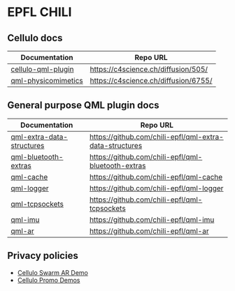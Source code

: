 EPFL CHILI
==========

Cellulo docs
------------

| Documentation | Repo URL |
| ------------- | -------- |
| [cellulo-qml-plugin](doc/cellulo-qml-plugin/doc/index.html)   |  https://c4science.ch/diffusion/505/ |
| [qml-physicomimetics](doc/qml-physicomimetics/doc/index.html) |  https://c4science.ch/diffusion/6755/ |

General purpose QML plugin docs
-------------------------------

| Documentation | Repo URL |
| ------------- | -------- |
| [qml-extra-data-structures](doc/qml-extra-data-structures/doc/index.html) | https://github.com/chili-epfl/qml-extra-data-structures |
| [qml-bluetooth-extras](doc/qml-bluetooth-extras/doc/index.html)           | https://github.com/chili-epfl/qml-bluetooth-extras |
| [qml-cache](doc/qml-cache/doc/index.html)                                 | https://github.com/chili-epfl/qml-cache |
| [qml-logger](doc/qml-logger/doc/index.html)                               | https://github.com/chili-epfl/qml-logger |
| [qml-tcpsockets](doc/qml-tcpsockets/doc/index.html)                       | https://github.com/chili-epfl/qml-tcpsockets |
| [qml-imu](doc/qml-imu/doc/index.html)                                     | https://github.com/chili-epfl/qml-imu |
| [qml-ar](doc/qml-ar/doc/index.html)                                       | https://github.com/chili-epfl/qml-ar |

Privacy policies
----------------

  - [Cellulo Swarm AR Demo](privacy-policies/cellulo-swarm-ar-demo-privacy-policy.html)
  - [Cellulo Promo Demos](privacy-policies/cellulo-promo-demos-privacy-policy.html)
